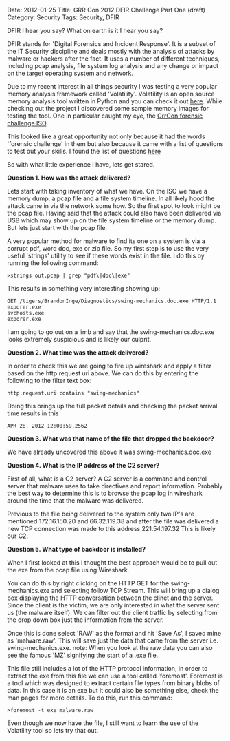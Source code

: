 Date: 2012-01-25
Title: GRR Con 2012 DFIR Challenge Part One (draft)
Category: Security
Tags: Security, DFIR



DFIR I hear you say? What on earth is it I hear you say? 

DFIR stands for 'Digital Forensics and Incident Response'. It is a subset of the IT Security discipline and deals mostly with the analysis of attacks by malware or hackers after the fact. It uses a number of different techniques, including pcap analysis, file system log analysis and any change or impact on the target operating system and network.

Due to my recent interest in all things security I was testing a very popular memory analysis framework called 'Volatility'.  Volatility is an open source memory analysis tool written in Python and you can check it out [here](http://code.google.com/p/volatility). While checking out the project I discovered some sample memory images for testing the tool.  One in particular caught my eye, the [GrrCon forensic challenge ISO](http://t.co/m0JCvrnV).

This looked like a great opportunity not only because it had the words 'forensic challenge' in them but also because it came with a list of questions to test out your skills. I found the list of questions [here](http://michsec.org/wp-content/uploads/2012/10/GrrCON-Questions.txt)

So with what little experience I have, lets get stared.

**Question 1. How was the attack delivered?**

Lets start with taking inventory of what we have.  On the ISO we have a memory dump, a pcap file and a file system timeline. In all likely hood the attack came in via the network some how. So the first spot to look might be the pcap file. Having said that the attack could also have been delivered via USB which may show up on the file system timeline or the memory dump. But lets just start with the pcap file.

A very popular method for malware to find its one on a system is via a corrupt pdf, word doc, exe or zip file.  So my first step is to use the very useful 'strings' utility to see if these words exist in the file.  I do this by running the following command:
	
	>strings out.pcap | grep "pdf\|doc\|exe"

This results in something very interesting showing up:
	
	GET /tigers/BrandonInge/Diagnostics/swing-mechanics.doc.exe HTTP/1.1
	exporer.exe
	svchosts.exe
	exporer.exe

I am going to go out on a limb and say that the swing-mechanics.doc.exe looks extremely suspicious and is likely our culprit.

**Question 2. What time was the attack delivered?**

In order to check this we are going to fire up wireshark and apply a filter based on the http request uri above. We can do this by entering the following to the filter text box:
	
	http.request.uri contains "swing-mechanics"

Doing this brings up the full packet details and checking the packet arrival time results in this 

	APR 28, 2012 12:00:59.2562

**Question 3. What was that name of the file that dropped the backdoor?**

We have already uncovered this above it was swing-mechanics.doc.exe

**Question 4. What is the IP address of the C2 server?**

First of all, what is a C2 server? A C2 server is a command and control server that malware uses to take directives and report information. Probably the best way to determine this is to browse the pcap log in wireshark around the time that the malware was delivered.

Previous to the file being delivered to the system only two IP's are mentioned 172.16.150.20 and 66.32.119.38 and after the file was delivered a new TCP connection was made to this address 221.54.197.32 This is likely our C2.

**Question 5. What type of backdoor is installed?** 

When I first looked at this I thought the best approach would be to pull out the exe from the pcap file using Wireshark. 

You can do this by right clicking on the HTTP GET for the swing-mechanics.exe and selecting follow TCP Stream. This will bring up a dialog box displaying the HTTP conversation between the clinet and the server. Since the client is the victim, we are only interested in what the server sent us (the malware itself). We can filter out the client traffic by selecting from the drop down box just the information from the server.

Once this is done select 'RAW' as the format and hit 'Save As', I saved mine as 'malware.raw'. This will save just the data that came from the server i.e. swing-mechanics.exe. note: When you look at the raw data you can also see the famous 'MZ' signifying the start of a .exe file.  

This file still includes a lot of the HTTP protocol information, in order to extract the exe from this file we can use a tool called 'foremost'. Foremost is a tool which was designed to extract certain file types from binary blobs of data. In this case it is an exe but it could also be something else, check the man pages for more details. To do this, run this command:
	
	>foremost -t exe malware.raw

Even though we now have the file, I still want to learn the use of the Volatility tool so lets try that out.
